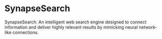 # SynapseSearch
SynapseSearch: An intelligent web search engine designed to connect information and deliver highly relevant results by mimicking neural network-like connections.
